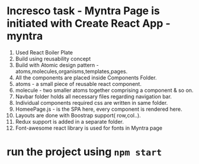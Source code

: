 # Incresco task - Myntra Page is initiated with Create React App - myntra

1. Used React Boiler Plate 
2. Build using reusability concept
3. Build with Atomic design pattern - atoms,molecules,organisms,templates,pages.
4. All the components are placed inside Components Folder.
5. atoms - a small piece of reusable react component.
6. molecule - two smaller atoms together comprising a component & so on.
7. Navbar folder holds all necessary files regarding navigation bar.
8. Individual components required css are written in same folder.
9.  HomeePage.js - is the SPA here, every component is rendered here.
10. Layouts are done with Boostrap support( row,col..).
11. Redux support is added in a separate folder.
12. Font-awesome react library is used for fonts in Myntra page

# run the project using `npm start`

